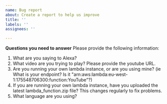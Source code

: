 ```yaml
---
name: Bug report
about: Create a report to help us improve
title: ''
labels: ''
assignees: ''

---
```


**Questions you need to answer**
Please provide the following information:

1. What are you saying to Alexa?
2. What video are you trying to play? Please provide the youtube URL.
3. Are you running your own lambda instance, or are you using mine? (ie What is your endpoint? Is it "arn:aws:lambda:eu-west-1:175548706300:function:YouTube"?)
4. If you are running your own lambda instance, have you uploaded the latest lambda_function.zip file? This changes regularly to fix problems.
5. What language are you using?
